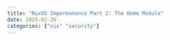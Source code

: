```yaml
---
title: "NixOS Impermanence Part 2: The Home Module"
date: 2025-02-26
categories: ["nix" "security"]
---
```


```nix

```

```nix

```

```nix

```
